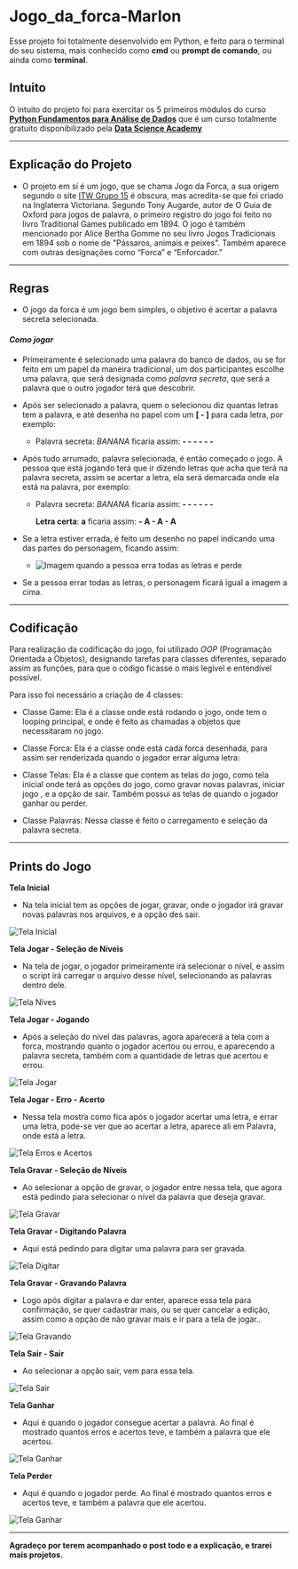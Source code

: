 # Jogo_da_forca-Marlon

Esse projeto foi totalmente desenvolvido em Python, e feito para o terminal do seu sistema, mais conhecido como **cmd** ou **prompt de comando**, ou ainda como **terminal**.

## **Intuito**

O intuito do projeto foi para exercitar os 5 primeiros módulos do curso 
**[Python Fundamentos para Análise de Dados](https://www.datascienceacademy.com.br/course?courseid=python-fundamentos)**
que é um curso totalmente gratuito disponibilizado pela **[Data Science Academy](https://www.datascienceacademy.com.br/)**

---
## **Explicação do Projeto**

- O projeto em sí é um jogo, que se chama Jogo da Forca, a sua origem segundo o site [ITW Grupo 15](http://web.ist.utl.pt/ist172902/Hangman/history.html) é obscura,
mas acredita-se que foi criado na Inglaterra Victoriana.
Segundo Tony Augarde, autor de O Guia de Oxford para jogos de palavra, o primeiro registro do jogo foi feito no livro Traditional Games publicado em 1894. 
O jogo é também mencionado por Alice Bertha Gomme no seu livro Jogos Tradicionais em 1894 sob o nome de "Pássaros, animais e peixes". Também aparece com outras designações como “Forca” e “Enforcador.”

---
## **Regras**

- O jogo da forca é um jogo bem simples, o objetivo é acertar a palavra secreta selecionada.

#### *Como jogar*

- Primeiramente é selecionado uma palavra do banco de dados, ou se for feito em um papel da maneira tradicional,
um dos participantes escolhe uma palavra, que será designada como *palavra secreta*, que será a palavra que o outro jogador
terá que descobrir.

- Após ser selecionado a palavra, quem o selecionou diz quantas letras tem a palavra, e até desenha no papel com um **[ - ]** para cada letra, por exemplo:
  
   - Palavra secreta: *BANANA* ficaria assim:  **- - - - - -**

- Após tudo arrumado, palavra selecionada, é então começado o jogo. A pessoa que está jogando terá que ir dizendo letras que acha que terá
na palavra secreta, assim se acertar a letra, ela será demarcada onde ela está na palavra, por exemplo:
  - Palavra secreta: *BANANA* ficaria assim:  **- - - - - -**
  &nbsp;
   
    **Letra certa**: **a** ficaria assim: **- A - A - A**
    
- Se a letra estiver errada, é feito um desenho no papel indicando uma das partes do personagem, ficando assim:
   - ![Imagem quando a pessoa erra todas as letras e perde](https://images-na.ssl-images-amazon.com/images/I/517cKCRsu8L.png)
  
- Se a pessoa errar todas as letras, o personagem ficará igual a imagem a cima.

---
## **Codificação**

Para realização da codificação do jogo, foi utilizado *OOP* (Programação Orientada a Objetos), designando
tarefas para classes diferentes, separado assim as funções, para que o código ficasse o mais legível e entendível possível.
&nbsp;

Para isso foi necessário a criação de 4 classes:
- Classe Game: Ela é a classe onde está rodando o jogo, onde tem o looping principal, e onde é feito as chamadas a objetos que necessitaram no jogo.

- Classe Forca: Ela é a classe onde está cada forca desenhada, para assim ser renderizada quando o jogador errar alguma letra:

- Classe Telas: Ela é a classe que contem as telas do jogo, como tela inicial onde terá as opções do jogo, como gravar novas palavras, iniciar jogo , e a opção de sair. Também possui as telas de quando o jogador ganhar ou perder.

- Classe Palavras: Nessa classe é feito o carregamento e seleção da palavra secreta.

----
## **Prints do Jogo**

**Tela Inicial**
- Na tela inicial tem as opções de jogar, gravar, onde o jogador irá gravar novas palavras nos arquivos, e a opção des sair.
&nbsp;

![Tela Inicial](imagens_jogo/tela-inicial.png)

**Tela Jogar - Seleção de Níveis**
- Na tela de jogar, o jogador primeiramente irá selecionar o nível, e assim o script irá carregar o arquivo desse nível, selecionando as palavras dentro dele.
&nbsp;

![Tela Níves](imagens_jogo/jogar-niveis.png)

**Tela Jogar - Jogando**
- Após a seleção do nível das palavras, agora aparecerá a tela com a forca, mostrando quanto o jogador acertou ou errou, e aparecendo a palavra secreta, também com a quantidade de letras que acertou e errou.
&nbsp;

![Tela Jogar](imagens_jogo/jogar.png)

**Tela Jogar - Erro - Acerto**
- Nessa tela mostra como fica após o jogador acertar uma letra, e errar uma letra, pode-se ver que ao acertar a letra, aparece ali em Palavra, onde está a letra.
&nbsp;

![Tela Erros e Acertos](imagens_jogo/erro-acerto.png)

**Tela Gravar - Seleção de Níveis**
- Ao selecionar a opção de gravar, o jogador entre nessa tela, que agora está pedindo para selecionar o nível da palavra que deseja gravar.
&nbsp;

![Tela Gravar](imagens_jogo/gravar-niveis.png)

**Tela Gravar - Digitando Palavra**
- Aqui está pedindo para digitar uma palavra para ser gravada.
&nbsp;

![Tela Digitar](imagens_jogo/gravar-digitar.png)

**Tela Gravar - Gravando Palavra**
- Logo após digitar a palavra e dar enter, aparece essa tela para confirmação, se quer cadastrar mais, ou se quer cancelar a edição, assim como a opção de não gravar mais e ir para a tela de jogar..
&nbsp;

![Tela Gravando](imagens_jogo/gravando.png)

**Tela Sair - Sair**
- Ao selecionar a opção sair, vem para essa tela.
&nbsp;

![Tela Sair](imagens_jogo/sair.png)

**Tela Ganhar**
- Aqui é quando o jogador consegue acertar a palavra. Ao final é mostrado quantos erros e acertos teve, e também a palavra que ele acertou.
&nbsp;

![Tela Ganhar](imagens_jogo/ganhar.png)

**Tela Perder**
- Aqui é quando o jogador perde. Ao final é mostrado quantos erros e acertos teve, e também a palavra que ele acertou.
&nbsp;

![Tela Ganhar](imagens_jogo/perder.png)

---
**Agradeço por terem acompanhado o post todo e a explicação, e trarei mais projetos.**
